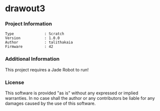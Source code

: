 drawout3
================



### Project Information
```
Type              : Scratch
Version           : 1.0.0
Author            : talithakaia
Firmware          : 42
```

### Additional Information
This project requires a Jade Robot to run!

### License
This software is provided "as is" without any expressed or implied warranties.  In no case shall the author or any contributors be liable for any damages caused by the use of this software.

